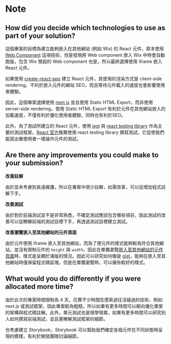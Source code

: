 # Note

## How did you decide which technologies to use as part of your solution?

這個專案的目標為建立能夠嵌入在其他網站 (例如 Wix) 的 React 元件，原本使用 [Web Component](https://developer.mozilla.org/en-US/docs/Web/Web_Components) 這項技術，但是發現將 Web component 嵌入 Wix 中時會自動跑版，包含 Wix 預設的 Web component 也是，所以最終選擇使用 iframe 嵌入 React 元件。

如果使用 [create-react-app](https://github.com/facebook/create-react-app) 建立 React 元件，其使用的渲染方式是 client-side rendering，不利於嵌入元件的網站 SEO，而且等待元件載入的速度也會影響使用者體驗。

因此，這個專案選擇使用 [next.js](https://nextjs.org/) 並且使用 Static HTML Export，而非使用 server-side rendering，使用 Static HTML Export 有利於元件在其他網站嵌入的加載速度，不僅有利於優化使用者體驗，同時也有利於SEO。

此外，為了測試所建立的 React 元件，使用 [jest](https://jestjs.io/) 與 [react testing library](https://testing-library.com/docs/react-testing-library/intro) 作為主要的測試框架，[React 官方](https://zh-hant.reactjs.org/docs/test-utils.html)推薦使用 react testing library 撰寫測試，它促使我們能寫出像使用者一樣操作元件的測試。 

## Are there any improvements you could make to your submission?

**改善註解**

由於並未考慮到長遠維護，所以在專案中很少註解，如需改善，可以從增加程式註解下手。

**改善測試**

由於對於前端測試並不是非常熟悉，不確定測試應該包含哪些項目，因此測試的改善可以從瞭解前端的測試目標下手，再透過測試目標建立測試。

**改善瀏覽嵌入至其他網站的元件頁面**

由於元件使用 iframe 嵌入至其他網站，而為了使元件的樣式能夠較為符合其他網站，並沒有限制元件的 `height` 與 `width`，因此在單獨瀏覽[嵌入至其他網站的元件頁面](https://react-widget.vercel.app/shared-info/image1)時，樣式是呈顯於滿版的情況。因此可以研究如何像是 [gist](https://gist.github.com/Airwavess/780c4c8099074388560ec77f0371b848)，能夠在嵌入至其他網站時僅保留程式碼區塊，但是在單獨瀏覽時，可以擁有較好的樣式。

## What would you do differently if you were allocated more time?

由於此次的專案時間限制為 4 天，花費不少時間在摸索過往沒碰過的技術，例如: next.js 或測試框架，因此專案較為粗糙，所以如果有更多時間可以朝向優化專案的架構與程式碼註解。此外，單元測試也是現學現賣，如果有更多時間可以研究別人如何撰寫前端測試，並且更瞭解測試框架的細節。

也考慮建立 Storybook，Storybook 可以幫助我們確定各個元件在不同狀態時呈現的模樣，有利於開發團隊討論細節。
